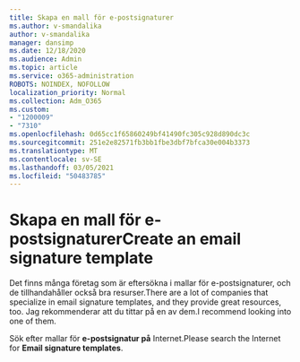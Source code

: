 ```yaml
---
title: Skapa en mall för e-postsignaturer
ms.author: v-smandalika
author: v-smandalika
manager: dansimp
ms.date: 12/18/2020
ms.audience: Admin
ms.topic: article
ms.service: o365-administration
ROBOTS: NOINDEX, NOFOLLOW
localization_priority: Normal
ms.collection: Adm_O365
ms.custom:
- "1200009"
- "7310"
ms.openlocfilehash: 0d65cc1f65860249bf41490fc305c928d890dc3c
ms.sourcegitcommit: 251e2e82571fb3bb1fbe3dbf7bfca30e004b3373
ms.translationtype: MT
ms.contentlocale: sv-SE
ms.lasthandoff: 03/05/2021
ms.locfileid: "50483785"
---
```

# <a name="create-an-email-signature-template"></a><span data-ttu-id="7c7af-102">Skapa en mall för e-postsignaturer</span><span class="sxs-lookup"><span data-stu-id="7c7af-102">Create an email signature template</span></span>

<span data-ttu-id="7c7af-103">Det finns många företag som är eftersökna i mallar för e-postsignaturer, och de tillhandahåller också bra resurser.</span><span class="sxs-lookup"><span data-stu-id="7c7af-103">There are a lot of companies that specialize in email signature templates, and they provide great resources, too.</span></span> <span data-ttu-id="7c7af-104">Jag rekommenderar att du tittar på en av dem.</span><span class="sxs-lookup"><span data-stu-id="7c7af-104">I recommend looking into one of them.</span></span>

<span data-ttu-id="7c7af-105">Sök efter mallar för **e-postsignatur på** Internet.</span><span class="sxs-lookup"><span data-stu-id="7c7af-105">Please search the Internet for **Email signature templates**.</span></span>